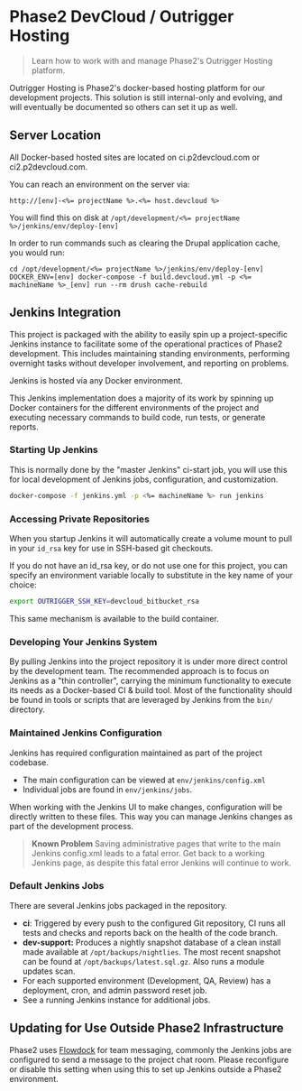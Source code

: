 # Phase2 DevCloud / Outrigger Hosting

> Learn how to work with and manage Phase2's Outrigger Hosting platform.

Outrigger Hosting is Phase2's docker-based hosting platform for our development projects. This solution is still internal-only and evolving, and will eventually be documented so others can set it up as well.

## Server Location

All Docker-based hosted sites are located on ci.p2devcloud.com or
ci2.p2devcloud.com.

You can reach an environment on the server via:

```
http://[env]-<%= projectName %>.<%= host.devcloud %>
```

You will find this on disk at `/opt/development/<%= projectName %>/jenkins/env/deploy-[env]`

In order to run commands such as clearing the Drupal application cache, you
would run:

```
cd /opt/development/<%= projectName %>/jenkins/env/deploy-[env]
DOCKER_ENV=[env] docker-compose -f build.devcloud.yml -p <%= machineName %>_[env] run --rm drush cache-rebuild
```

## Jenkins Integration

This project is packaged with the ability to easily spin up a project-specific
Jenkins instance to facilitate some of the operational practices of Phase2
development. This includes maintaining standing environments, performing
overnight tasks without developer involvement, and reporting on problems.

Jenkins is hosted via any Docker environment.

This Jenkins implementation does a majority of its work by spinning up Docker
containers for the different environments of the project and executing necessary
commands to build code, run tests, or generate reports.

### Starting Up Jenkins

This is normally done by the "master Jenkins" ci-start job, you will use this
for local development of Jenkins jobs, configuration, and customization.

```bash
docker-compose -f jenkins.yml -p <%= machineName %> run jenkins
```

### Accessing Private Repositories

When you startup Jenkins it will automatically create a volume mount to pull in
your `id_rsa` key for use in SSH-based git checkouts.

If you do not have an id_rsa key, or do not use one for this project, you can
specify an environment variable locally to substitute in the key name of your
choice:

```bash
export OUTRIGGER_SSH_KEY=devcloud_bitbucket_rsa
```

This same mechanism is available to the build container.

### Developing Your Jenkins System

By pulling Jenkins into the project repository it is under more direct control
by the development team. The recommended approach is to focus on Jenkins as a
"thin controller", carrying the minimum functionality to execute its needs as a
Docker-based CI & build tool. Most of the functionality should be found in tools
or scripts that are leveraged by Jenkins from the `bin/` directory.

### Maintained Jenkins Configuration

Jenkins has required configuration maintained as part of the project codebase.

* The main configuration can be viewed at `env/jenkins/config.xml`
* Individual jobs are found in `env/jenkins/jobs`.

When working with the Jenkins UI to make changes, configuration will be directly
written to these files. This way you can manage Jenkins changes as part of the
development process.

> **Known Problem**
> Saving administrative pages that write to the main Jenkins config.xml leads to
> a fatal error. Get back to a working Jenkins page, as despite this fatal error
> Jenkins will continue to work.

### Default Jenkins Jobs

There are several Jenkins jobs packaged in the repository.

* **ci**: Triggered by every push to the configured Git repository, CI runs all
  tests and checks and reports back on the health of the code branch.
* **dev-support:** Produces a nightly snapshot database of a clean install made
  available at `/opt/backups/nightlies`. The most recent snapshot can be found at `/opt/backups/latest.sql.gz`. Also runs a module updates scan.
* For each supported environment (Development, QA, Review) has a deployment,
  cron, and admin password reset job.
* See a running Jenkins instance for additional jobs.

## Updating for Use Outside Phase2 Infrastructure

Phase2 uses [Flowdock](https://flowdock.com) for team messaging, commonly the
Jenkins jobs are configured to send a message to the project chat room.
Please reconfigure or disable this setting when using this to set up Jenkins
outside a Phase2 environment.
